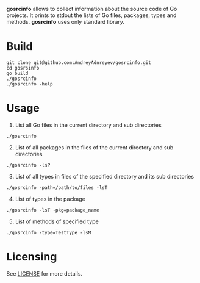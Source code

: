 **gosrcinfo** allows to collect information about the source code of Go projects.
It prints to stdout the lists of Go files, packages, types and methods. **gosrcinfo** uses only standard library.

# Build

```
git clone git@github.com:AndreyAdnreyev/gosrcinfo.git
cd gosrsinfo
go build
./gosrcinfo
./gosrcinfo -help
```

# Usage

1. List all Go files in the current directory and sub directories
```
./gosrcinfo
```
2. List of all packages in the files of the current directory and sub directories
```
./gosrcinfo -lsP
```
3. List of all types in files of the specified directory and its sub directories
```
./gosrcinfo -path=/path/to/files -lsT
```
4. List of types in the package
```
./gosrcinfo -lsT -pkg=package_name
```
5. List of methods of specified type
```
./gosrcinfo -type=TestType -lsM
```

# Licensing

See [LICENSE](LICENSE) for more details.
